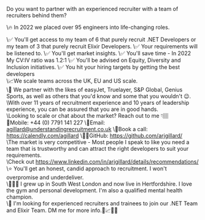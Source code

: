 Do you want to partner with an experienced recruiter with a team of recruiters behind them?

\🔥 In 2022 we placed over 95 engineers into life-changing roles. 

\✅ You'll get access to my team of 6 that purely recruit .NET Developers or my team of 3 that purely recruit Elixir Developers.
\✅ Your requirements will be listened to.
\✅ You'll get market insights.
\✅ You'll save time - In 2022 My CV:IV ratio was 1.2:1
\✅ You'll be advised on Equity, Diversity and Inclusion initiatives.
\✅ You hit your hiring targets by getting the best developers
\
\📈We scale teams across the UK, EU and US scale.
\
\🤝 We partner with the likes of easyJet, Truelayer, S&P Global, Genius Sports, as well as others that you'd know and some that you wouldn't 😉.
\
\With over 11 years of recruitment experience and 10 years of leadership experience, you can be assured that you are in good hands.
\
\Looking to scale or chat about the market? Reach out to me 👇🏽
\
📱Mobile: +44 (0) 7791 141 227
\📧Email: agillard@understandingrecruitment.co.uk
\📆Book a call: https://calendly.com/agillard
\👨‍💻GitHub: https://github.com/arjgillard/
\
\The market is very competitive - Most people I speak to like you need a team that is trustworthy and can attract the right developers to suit your requirements.
\
\Check out https://www.linkedin.com/in/arjgillard/details/recommendations/ 
\
\⭐️ You'll get an honest, candid approach to recruitment. I won't overpromise and underdeliver.
\
\🙋🏽‍♂️ I grew up in South West London and now live in Hertfordshire. I love the gym and personal development. I'm also a qualified mental health champion.
\
\🚀 I'm looking for experienced recruiters and trainees to join our .NET Team and Elixir Team. DM me for more info.🚀📈🔥🤝
